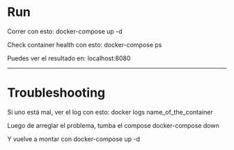 # Run

Correr con esto:
docker-compose up -d

Check container health con esto:
docker-compose ps

Puedes ver el resultado en:
localhost:8080

---

# Troubleshooting

Si uno está mal, ver el log con esto:
docker logs name_of_the_container

Luego de arreglar el problema, tumba el compose
docker-compose down

Y vuelve a montar con
docker-compose up -d